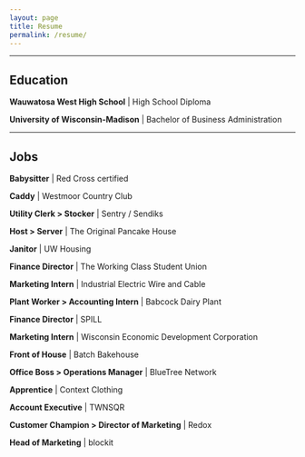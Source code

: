 ```yaml
---
layout: page
title: Resume
permalink: /resume/
---
```


---
## Education

**Wauwatosa West High School** \| High School Diploma

**University of Wisconsin-Madison** \| Bachelor of Business Administration

---

## Jobs

**Babysitter** \| Red Cross certified

**Caddy** \| Westmoor Country Club

**Utility Clerk > Stocker** \| Sentry / Sendiks

**Host > Server** \| The Original Pancake House

**Janitor** \| UW Housing

**Finance Director** \| The Working Class Student Union

**Marketing Intern** \| Industrial Electric Wire and Cable

**Plant Worker > Accounting Intern** \| Babcock Dairy Plant

**Finance Director** \| SPILL

**Marketing Intern** \| Wisconsin Economic Development Corporation

**Front of House** \| Batch Bakehouse

**Office Boss > Operations Manager** \| BlueTree Network

**Apprentice** \| Context Clothing

**Account Executive** \| TWNSQR

**Customer Champion > Director of Marketing** \| Redox

**Head of Marketing** \| blockit
